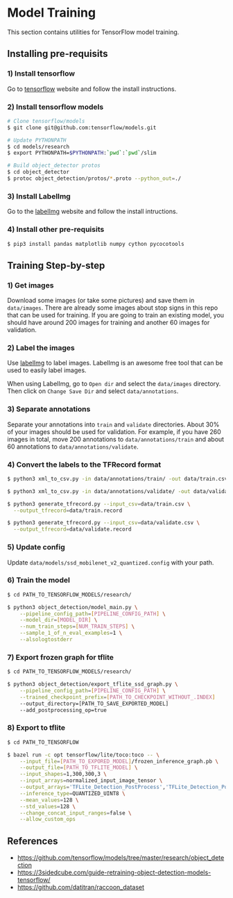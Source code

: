 # Model Training

This section contains utilities for TensorFlow model training.

## Installing pre-requisits

### 1) Install tensorflow
Go to [tensorflow](https://www.tensorflow.org/install/pip?lang=python3) website
and follow the install instructions.

### 2) Install tensorflow models
```bash
# Clone tensorflow/models
$ git clone git@github.com:tensorflow/models.git

# Update PYTHONPATH
$ cd models/research
$ export PYTHONPATH=$PYTHONPATH:`pwd`:`pwd`/slim

# Build object_detector protos
$ cd object_detector
$ protoc object_detection/protos/*.proto --python_out=./
```

### 3) Install LabelImg
Go to the [labelImg](https://github.com/tzutalin/labelImg) website and follow
the install intructions.

### 4) Install other pre-requisits
```bash
$ pip3 install pandas matplotlib numpy cython pycocotools
```

## Training Step-by-step

### 1) Get images
Download some images (or take some pictures) and save them in `data/images`.
There are already some images about stop signs in this repo that can be used
for training.
If you are going to train an existing model, you should have around 200 images
for training and another 60 images for validation.

### 2) Label the images
Use [labelImg](https://github.com/tzutalin/labelImg) to label images. LabelImg
is an awesome free tool that can be used to easily label images.

When using LabelImg, go to `Open dir` and select the `data/images` directory.
Then click on `Change Save Dir` and select `data/annotations`.

### 3) Separate annotations
Separate your annotations into `train` and `validate` directories.
About 30% of your images should be used for validation. For example, if you have
260 images in total, move 200 annotations to `data/annotations/train` and about
60 annotations to `data/annotations/validate`.

### 4) Convert the labels to the TFRecord format
```bash
$ python3 xml_to_csv.py -in data/annotations/train/ -out data/train.csv

$ python3 xml_to_csv.py -in data/annotations/validate/ -out data/validate.csv

$ python3 generate_tfrecord.py --input_csv=data/train.csv \
  --output_tfrecord=data/train.record

$ python3 generate_tfrecord.py --input_csv=data/validate.csv \
  --output_tfrecord=data/validate.record
```

### 5) Update config
Update `data/models/ssd_mobilenet_v2_quantized.config` with your path.

### 6) Train the model
```bash
$ cd PATH_TO_TENSORFLOW_MODELS/research/

$ python3 object_detection/model_main.py \
    --pipeline_config_path=[PIPELINE_CONFIG_PATH] \
    --model_dir=[MODEL_DIR] \
    --num_train_steps=[NUM_TRAIN_STEPS] \
    --sample_1_of_n_eval_examples=1 \
    --alsologtostderr
```

### 7) Export frozen graph for tflite
```bash
$ cd PATH_TO_TENSORFLOW_MODELS/research/

$ python3 object_detection/export_tflite_ssd_graph.py \
    --pipeline_config_path=[PIPELINE_CONFIG_PATH] \
    --trained_checkpoint_prefix=[PATH_TO_CHECKPOINT_WITHOUT_.INDEX]
    --output_directory=[PATH_TO_SAVE_EXPORTED_MODEL]
    --add_postprocessing_op=true
```

### 8) Export to tflite
```bash
$ cd PATH_TO_TENSORFLOW

$ bazel run -c opt tensorflow/lite/toco:toco -- \
    --input_file=[PATH_TO_EXPORED_MODEL]/frozen_inference_graph.pb \
    --output_file=[PATH_TO_TFLITE_MODEL] \
    --input_shapes=1,300,300,3 \
    --input_arrays=normalized_input_image_tensor \
    --output_arrays='TFLite_Detection_PostProcess','TFLite_Detection_PostProcess:1','TFLite_Detection_PostProcess:2','TFLite_Detection_PostProcess:3'  \
    --inference_type=QUANTIZED_UINT8 \
    --mean_values=128 \
    --std_values=128 \
    --change_concat_input_ranges=false \
    --allow_custom_ops
```

## References

 - https://github.com/tensorflow/models/tree/master/research/object_detection
 - https://3sidedcube.com/guide-retraining-object-detection-models-tensorflow/
 - https://github.com/datitran/raccoon_dataset
